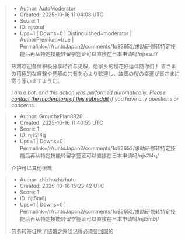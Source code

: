 > - Author: AutoModerator
> - Created: 2025-10-16 11:04:08 UTC
> - Score: 1
> - ID: njrxsuf
> - Ups=1 | Downs=0 | Distinguished=moderator | AuthorPremium=true | Permalink=/r/runtoJapan2/comments/1o83652/求助研修转特定技能后再从特定技能转留学签证可以直接在日本申请吗/njrxsuf/
>
> 热烈欢迎各位积极分享经验与见解，愿家乡的樱花好运伴随你们！
> 皆さまの積極的な経験や見解の共有を心より歓迎し、故郷の桜の幸運が皆さまに寄り添いますように。
> 
> *I am a bot, and this action was performed automatically. Please [contact the moderators of this subreddit](/message/compose/?to=/r/runtoJapan2) if you have any questions or concerns.*

> - Author: GrouchyPlan8920
> - Created: 2025-10-16 11:40:55 UTC
> - Score: 1
> - ID: njs2l4q
> - Ups=1 | Downs=0 | Permalink=/r/runtoJapan2/comments/1o83652/求助研修转特定技能后再从特定技能转留学签证可以直接在日本申请吗/njs2l4q/
>
> 介护可以其他很难

> - Author: zhizhuzhizhutu
> - Created: 2025-10-16 15:23:42 UTC
> - Score: 1
> - ID: njt5m6j
> - Ups=1 | Downs=0 | Permalink=/r/runtoJapan2/comments/1o83652/求助研修转特定技能后再从特定技能转留学签证可以直接在日本申请吗/njt5m6j/
>
> 劳务转签证除了结婚之外我记得必须要回国的
